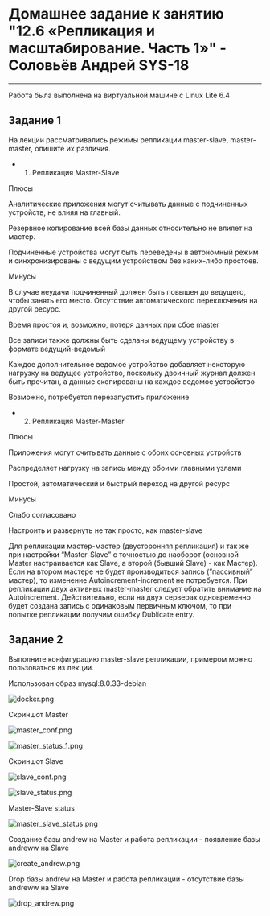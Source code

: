 
# Домашнее задание к занятию "12.6 «Репликация и масштабирование. Часть 1»" - Соловьёв Андрей SYS-18

---

Работа была выполнена на виртуальной машине с Linux Lite 6.4 



## Задание 1


На лекции рассматривались режимы репликации master-slave, master-master, опишите их различия.


- 1. Репликация Master-Slave

Плюсы

Аналитические приложения могут считывать данные с подчиненных устройств, не влияя на главный.

Резервное копирование всей базы данных относительно не влияет на мастер.

Подчиненные устройства могут быть переведены в автономный режим и синхронизированы с ведущим устройством без каких-либо простоев.

Минусы

В случае неудачи подчиненный должен быть повышен до ведущего, чтобы занять его место. Отсутствие автоматического переключения на другой ресурс.

Время простоя и, возможно, потеря данных при сбое master

Все записи также должны быть сделаны ведущему устройству в формате ведущий-ведомый

Каждое дополнительное ведомое устройство добавляет некоторую нагрузку на ведущее устройство, поскольку двоичный журнал должен быть прочитан, а данные скопированы на каждое ведомое устройство

Возможно, потребуется перезапустить приложение

- 2. Репликация Master-Master

Плюсы

Приложения могут считывать данные с обоих основных устройств

Распределяет нагрузку на запись между обоими главными узлами

Простой, автоматический и быстрый переход на другой ресурс

Минусы

Слабо согласовано

Настроить и развернуть не так просто, как master-slave

Для репликации мастер-мастер (двусторонняя репликация) и так же при настройки “Master-Slave” с точностью до наоборот (основной Master настраивается как Slave, а второй (бывший Slave) - как Мастер). Если на втором мастере не будет производиться запись (”пассивный” мастер), то изменение Autoincrement-increment не потребуется. При репликации двух активных master-master следует обратить внимание на Autoincrement. Действительно, если на двух серверах одновременно будет создана запись с одинаковым первичным ключом, то при попытке репликации получим ошибку Dublicate entry.

## Задание 2

Выполните конфигурацию master-slave репликации, примером можно пользоваться из лекции.

Использован образ mysql:8.0.33-debian

![docker.png](https://github.com/Andrewsolo1969/12-6-hw/blob/main//img/docker.png)


Скриншот Master

![master_conf.png](https://github.com/Andrewsolo1969/12-6-hw/blob/main//img/master_conf.png)


![master_status_1.png](https://github.com/Andrewsolo1969/12-6-hw/blob/main//img/master_status_1.png)

Скриншот Slave


![slave_conf.png](https://github.com/Andrewsolo1969/12-6-hw/blob/main//img/slave_conf.png)

![slave_status.png](https://github.com/Andrewsolo1969/12-6-hw/blob/main//img/slave_status.png)



Master-Slave status

![master_slave_status.png](https://github.com/Andrewsolo1969/12-6-hw/blob/main//img/master_slave_status.png)


Создание базы andrew на Master и работа репликации - появление базы andreww на Slave

![create_andrew.png](https://github.com/Andrewsolo1969/12-6-hw/blob/main//img/create_andrew.png)


Drop базы andrew на Master и работа репликации - отсутствие базы andreww на Slave

![drop_andrew.png](https://github.com/Andrewsolo1969/12-6-hw/blob/main//img/drop_andrew.png)

